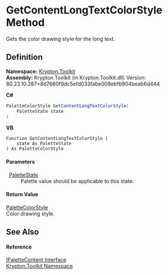 # GetContentLongTextColorStyle Method


Gets the color drawing style for the long text.



## Definition
**Namespace:** <a href="79d2eac2-21f4-54ff-7552-b20c33c30600.md">Krypton.Toolkit</a>  
**Assembly:** Krypton.Toolkit (in Krypton.Toolkit.dll) Version: 80.23.10.287+8d7660f9dc5efd033fabe008ebfb904beab6d444

**C#**
``` C#
PaletteColorStyle GetContentLongTextColorStyle(
	PaletteState state
)
```
**VB**
``` VB
Function GetContentLongTextColorStyle ( 
	state As PaletteState
) As PaletteColorStyle
```



#### Parameters
<dl><dt>  <a href="93e626cd-00cf-240e-06c6-ab4d47e982ba.md">PaletteState</a></dt><dd>Palette value should be applicable to this state.</dd></dl>

#### Return Value
<a href="8a542ccb-8047-6d9d-bb9d-ca4c9754ba7e.md">PaletteColorStyle</a>  
Color drawing style.

## See Also


#### Reference
<a href="f2a5541d-c7c1-2c4b-162d-a4616ecccc95.md">IPaletteContent Interface</a>  
<a href="79d2eac2-21f4-54ff-7552-b20c33c30600.md">Krypton.Toolkit Namespace</a>  
